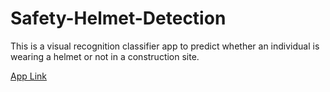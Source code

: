 # Safety-Helmet-Detection

This is a visual recognition classifier app to predict whether an individual is wearing a helmet or not in a construction site.

[App Link](http://helmet-detection.eu-gb.mybluemix.net/)
